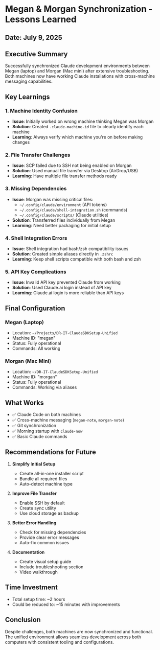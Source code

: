 # Megan & Morgan Synchronization - Lessons Learned

## Date: July 9, 2025

## Executive Summary
Successfully synchronized Claude development environments between Megan (laptop) and Morgan (Mac mini) after extensive troubleshooting. Both machines now have working Claude installations with cross-machine messaging capabilities.

## Key Learnings

### 1. Machine Identity Confusion
- **Issue**: Initially worked on wrong machine thinking Megan was Morgan
- **Solution**: Created `.claude-machine-id` file to clearly identify each machine
- **Learning**: Always verify which machine you're on before making changes

### 2. File Transfer Challenges
- **Issue**: SCP failed due to SSH not being enabled on Morgan
- **Solution**: Used manual file transfer via Desktop (AirDrop/USB)
- **Learning**: Have multiple file transfer methods ready

### 3. Missing Dependencies
- **Issue**: Morgan was missing critical files:
  - `~/.config/claude/environment` (API tokens)
  - `~/.config/claude/shell-integration.sh` (commands)
  - `~/.config/claude/scripts/` (Claude utilities)
- **Solution**: Transferred files individually from Megan
- **Learning**: Need better packaging for initial setup

### 4. Shell Integration Errors
- **Issue**: Shell integration had bash/zsh compatibility issues
- **Solution**: Created simple aliases directly in `.zshrc`
- **Learning**: Keep shell scripts compatible with both bash and zsh

### 5. API Key Complications
- **Issue**: Invalid API key prevented Claude from working
- **Solution**: Used Claude.ai login instead of API key
- **Learning**: Claude.ai login is more reliable than API keys

## Final Configuration

### Megan (Laptop)
- Location: `~/Projects/DR-IT-ClaudeSDKSetup-Unified`
- Machine ID: "megan"
- Status: Fully operational
- Commands: All working

### Morgan (Mac Mini)
- Location: `~/DR-IT-ClaudeSDKSetup-Unified`
- Machine ID: "morgan"
- Status: Fully operational
- Commands: Working via aliases

## What Works
- ✅ Claude Code on both machines
- ✅ Cross-machine messaging (`megan-note`, `morgan-note`)
- ✅ Git synchronization
- ✅ Morning startup with `claude-now`
- ✅ Basic Claude commands

## Recommendations for Future

1. **Simplify Initial Setup**
   - Create all-in-one installer script
   - Bundle all required files
   - Auto-detect machine type

2. **Improve File Transfer**
   - Enable SSH by default
   - Create sync utility
   - Use cloud storage as backup

3. **Better Error Handling**
   - Check for missing dependencies
   - Provide clear error messages
   - Auto-fix common issues

4. **Documentation**
   - Create visual setup guide
   - Include troubleshooting section
   - Video walkthrough

## Time Investment
- Total setup time: ~2 hours
- Could be reduced to: ~15 minutes with improvements

## Conclusion
Despite challenges, both machines are now synchronized and functional. The unified environment allows seamless development across both computers with consistent tooling and configurations.